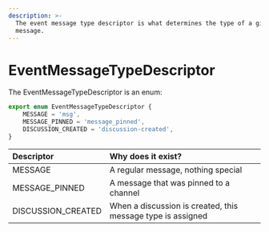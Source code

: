 ```yaml
---
description: >-
  The event message type descriptor is what determines the type of a given
  message.
---
```


# EventMessageTypeDescriptor

The EventMessageTypeDescriptor is an enum:

```typescript
export enum EventMessageTypeDescriptor {
    MESSAGE = 'msg',
    MESSAGE_PINNED = 'message_pinned',
    DISCUSSION_CREATED = 'discussion-created',
}
```

| Descriptor | Why does it exist? |
| :--- | :--- |
| MESSAGE | A regular message, nothing special |
| MESSAGE\_PINNED | A message that was pinned to a channel |
| DISCUSSION\_CREATED | When a discussion is created, this message type is assigned |

